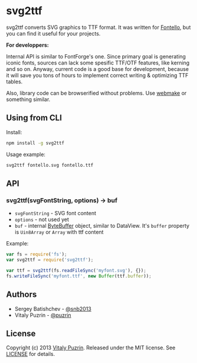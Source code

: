 svg2ttf
========

svg2ttf converts SVG graphics to TTF format. It was written for
[Fontello](http://fontello.com), but you can find it useful for your projects.

__For developpers:__

Internal API is similar to FontForge's one. Since primary goal
is generating iconic fonts, sources can lack some spesific TTF/OTF features,
like kerning and so on. Anyway, current code is a good base for development,
because it will save you tons of hours to implement correct writing & optimizing
TTF tables.

Also, library code can be browserified without problems. Use [webmake](https://github.com/medikoo/modules-webmake/)
or something similar.


Using from CLI
----------------

Install:

``` bash
npm install -g svg2ttf
```

Usage example:

``` bash
svg2ttf fontello.svg fontello.ttf
```

API
---

### svg2ttf(svgFontString, options) -> buf

- `svgFontString` - SVG font content
- `options` - not used yet
- `buf` - internal [ByteBuffer](https://github.com/fontello/svg2ttf/blob/master/lib/byte_buffer.js)
   object, similar to DataView. It's `buffer` property is  `Uin8Array` or `Array` with ttf content

Example:

``` javascript
var fs = require('fs');
var svg2ttf = require('svg2ttf');

var ttf = svg2ttf(fs.readFileSync('myfont.svg'), {});
fs.writeFileSync('myfont.ttf', new Buffer(ttf.buffer));
```

Authors
-------

* Sergey Batishchev - [@snb2013](https://github.com/snb2013)
* Vitaly Puzrin - [@puzrin](https://github.com/puzrin)


License
-------

Copyright (c) 2013 [Vitaly Puzrin](https://github.com/puzrin).
Released under the MIT license. See
[LICENSE](https://github.com/nodeca/svg2ttf/blob/master/LICENSE) for details.

